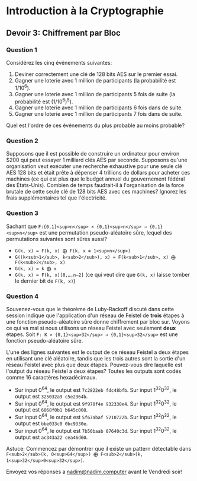 # Introduction à la Cryptographie
## Devoir 3: Chiffrement par Bloc

### Question 1
Considérez les cinq événements suivantes:

1. Deviner correctement une clé de 128 bits AES sur le premier essai.  
1. Gagner une loterie avec 1 million de participants (la probabilité est 1/10<sup>6</sup>).  
1. Gagner une loterie avec 1 million de participants 5 fois de suite (la probabilité est (1/10<sup>6</sup>)<sup>5</sup>).  
1. Gagner une loterie avec 1 million de participants 6 fois dans de suite.  
1. Gagner une loterie avec 1 million de participants 7 fois dans de suite.  

Quel est l'ordre de ces événements du plus probable au moins probable?

### Question 2
Supposons que il est possible de construire un ordinateur pour environ $200 qui peut essayer 1 milliard clés AES par seconde. Supposons qu'une organisation veut exécuter une recherche exhaustive pour une seule clé AES 128 bits et était prête à dépenser 4 trillions de dollars pour acheter ces machines (ce qui est plus que le budget annuel du gouvernement fédéral des États-Unis). Combien de temps faudrait-il à l'organisation de la force brutale de cette seule clé de 128 bits AES avec ces machines? Ignorez les frais supplémentaires tel que l'électricité.

### Question 3
Sachant que `F:{0,1}<sup>n</sup> × {0,1}<sup>n</sup> → {0,1}<sup>n</sup>` est une permutation pseudo-aléatoire sûre, lequel des permutations suivantes sont sûres aussi?
* `G(k, x) = F(k, x) ⨁ F(k, x ⊕ 1<sup>n</sup>)`
* `G((k<sub>1</sub>, k<sub>2</sub>), x) = F(k<sub>1</sub>, x) ⨁ F(k<sub>2</sub>, x)`
* `G(k, x) = k ⨁ x`
* `G(k, x) = F(k, x)[0,…,n−2]` (ce qui veut dire que `G(k, x)` laisse tomber le dernier bit de `F(k, x)`)

### Question 4
Souvenez-vous que le théorème de Luby-Rackoff discuté dans cette session indique que l'application d'un réseau de Feistel de **trois** étapes à une fonction pseudo-aléatoire sûre donne chiffrement par bloc sur. Voyons ce qui va mal si nous utilisons un réseau Feistel avec seulement **deux** étapes. Soit `F: K × {0,1}<sup>32</sup> → {0,1}<sup>32</sup>` est une fonction pseudo-aléatoire sûre.

L'une des lignes suivantes est le output de ce réseau Feistel a deux étapes en utilisant une clé aléatoire, tandis que les trois autres sont la sortie d'un réseau Feistel avec plus que deux étapes. Pouvez-vous dire laquelle est l'output du réseau Feistel a deux étapes? Toutes les outputs sont codés comme 16 caractères hexadécimaux.

* Sur input 0<sup>64</sup>, le output est `7c2822eb fdc48bfb`. Sur input 1<sup>32</sup>0<sup>32</sup>, le output est `325032a9 c5e2364b`.
* Sur input 0<sup>64</sup>, le output est `9f970f4e 932330e4`. Sur input 1<sup>32</sup>0<sup>32</sup>, le output est `6068f0b1 b645c008`.
* Sur input 0<sup>64</sup>, le output est `5f67abaf 5210722b`. Sur input 1<sup>32</sup>0<sup>32</sup>, le output est `bbe033c0 0bc9330e`.
* Sur input 0<sup>64</sup>, le output est `7b50baab 07640c3d`. Sur input 1<sup>32</sup>0<sup>32</sup>, le output est `ac343a22 cea46d60`.

Astuce: Commencez par démontrer que il existe un pattern détectable dans `F<sub>2</sub>(k, 0<sup>64</sup>) ⨁ F<sub>2</sub>(k, 1<sup>32</sup>0<sup>32</sup>)`.

Envoyez vos réponses a nadim@nadim.computer avant le Vendredi soir!

